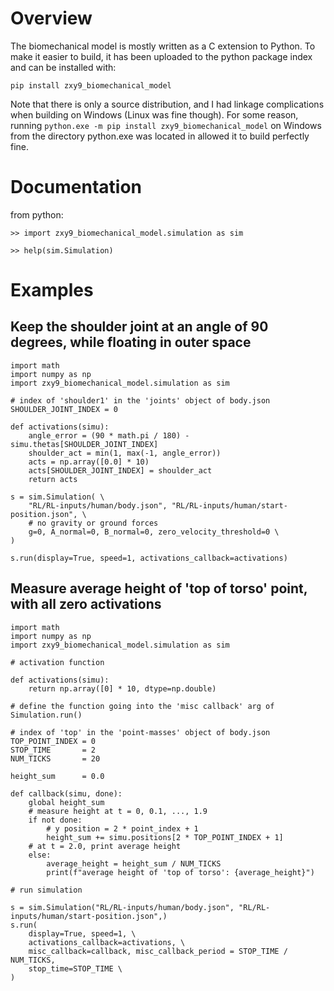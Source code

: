 # Overview

The biomechanical model is mostly written as a C extension to Python. To make it easier to build, it has been uploaded to the python package index and can be installed with:

`pip install zxy9_biomechanical_model`

Note that there is only a source distribution, and I had linkage complications when building on Windows (Linux was fine though). For some reason, running `python.exe -m pip install zxy9_biomechanical_model` on Windows from the directory python.exe was located in allowed it to build perfectly fine.

# Documentation

from python:

`>> import zxy9_biomechanical_model.simulation as sim`

`>> help(sim.Simulation)`

# Examples

## Keep the shoulder joint at an angle of 90 degrees, while floating in outer space

	import math
	import numpy as np
	import zxy9_biomechanical_model.simulation as sim
	
	# index of 'shoulder1' in the 'joints' object of body.json
	SHOULDER_JOINT_INDEX = 0
	
	def activations(simu):
		angle_error = (90 * math.pi / 180) - simu.thetas[SHOULDER_JOINT_INDEX]
		shoulder_act = min(1, max(-1, angle_error))
		acts = np.array([0.0] * 10)
		acts[SHOULDER_JOINT_INDEX] = shoulder_act
		return acts
	
	s = sim.Simulation( \
		"RL/RL-inputs/human/body.json", "RL/RL-inputs/human/start-position.json", \
		# no gravity or ground forces
		g=0, A_normal=0, B_normal=0, zero_velocity_threshold=0 \
	)
	
	s.run(display=True, speed=1, activations_callback=activations)

## Measure average height of 'top of torso' point, with all zero activations

	import math
	import numpy as np
	import zxy9_biomechanical_model.simulation as sim
	
	# activation function
	
	def activations(simu):
		return np.array([0] * 10, dtype=np.double)
	
	# define the function going into the 'misc callback' arg of Simulation.run()

	# index of 'top' in the 'point-masses' object of body.json
	TOP_POINT_INDEX = 0
	STOP_TIME       = 2
	NUM_TICKS       = 20
	
	height_sum      = 0.0
	
	def callback(simu, done):
		global height_sum
		# measure height at t = 0, 0.1, ..., 1.9
		if not done:
			# y position = 2 * point_index + 1
			height_sum += simu.positions[2 * TOP_POINT_INDEX + 1]
		# at t = 2.0, print average height
		else:
			average_height = height_sum / NUM_TICKS
			print(f"average height of 'top of torso': {average_height}")
	
	# run simulation
	
	s = sim.Simulation("RL/RL-inputs/human/body.json", "RL/RL-inputs/human/start-position.json",)
	s.run(
		display=True, speed=1, \
		activations_callback=activations, \
		misc_callback=callback, misc_callback_period = STOP_TIME / NUM_TICKS,
		stop_time=STOP_TIME \
	)
